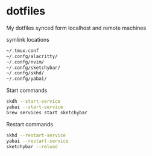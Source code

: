 # dotfiles
My dotfiles synced form localhost and remote machines

symlink locations
```bash
~/.tmux.conf
~/.confg/alacritty/
~/.confg/nvim/
~/.confg/sketchybar/
~/.confg/skhd/
~/.confg/yabai/
```

Start commands
```bash
skdh --start-service
yabai --start-service
brew services start sketchybar
```

Restart commands
```bash
skhd --restart-service
yabai --restart-service
sketchybar --reload
```
